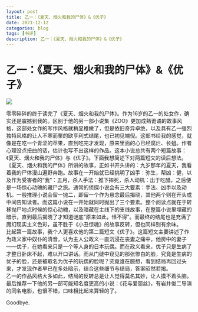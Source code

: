 ```yaml
---
layout: post
title: 乙一：《夏天、烟火和我的尸体》&《优子》
date: 2021-12-12
categories: blog
tags: [书评]
description: 乙一：《夏天、烟火和我的尸体》&《优子》
---
```


# 乙一：《夏天、烟火和我的尸体》&《优子》

![](https://pic1.zhimg.com/80/v2-162bc035adb61a6a7bdbbd1a1d4f7f34_720w.jpg)

零零碎碎的终于读完了《夏天、烟火和我的尸体》。作为16岁的乙一的处女作，确实还是震撼到我的。区别于他的另一部小说集《ZOO》更加成熟诡谲的故事风格，这部处女作的写作风格就稍显稚嫩了，但是依旧奇异卓绝，以及具有乙一强烈独特风格的让人不寒而栗的欧亨利式结尾，也已初见端倪。这部书给我的感觉，就像是在吃一个青涩的苹果，直到吃完才发现，原来里面的心已经腐烂、长蛆。作者心理没点扭曲的话，估计也写不出这样的作品。这本小说总共有两个短篇故事：《夏天、烟火和我的尸体》与《优子》。下面我想简述下对两篇短文的读后想法。  
《夏天、烟火和我的尸体》所讲的故事，正如书开头讲的：九岁那年的夏天，我看着我的尸体漫山遍野奔跑。故事在一开始就已经挑明了凶手：弥生，帮凶：健，以及作为受害者的“我”：五月，杀人手法：推下摔死，杀人动机：出于吃醋。之后便是一场惊心动魄的藏尸之旅。通常的侦探小说会有三大要素：手法、凶手以及动机。一般推理小说会留一抛二，即留一个作为悬念最后揭晓，其他两个则在开头或中间告知读者。而这篇小说在一开始就同时抛出了三个要素。整个阅读点就在于转移抛尸地点时候的惊心动魄，以及暗藏在主线下的支线故事，在整篇小说里埋藏的暗示，直到最后揭晓了才知道谜底“原来如此，怪不得”。而最终的结尾也是充满了魔幻现实主义色彩，虽不胜于《小丑惊魂》的故事反转，但也同样别有余味。  
比起第一篇故事，我个人更喜欢他的第二篇短文《优子》。这篇短文主要讲述了作为政义家中奴仆的清音，认为主人公政义一直沉浸在丧妻之痛中，他房中的妻子——优子，在她看来只是一个等人身的日本玩偶。而在政义看来，优子只是生病了才整日卧床不起，难以开口讲话。而从门缝中窥见的那张惨白的脸，究竟是生病的优子的脸，还是被取名为优子的玩偶的脸呢？究竟谁在臆想，看到结局再回过头来，才发现作者早已在多处暗示，结合这些细节与结局，答案昭然若揭。  
乙一的作品风格大多如此，结局的反转总是让人觉得莫名其妙，让人摸不着头脑。最后推荐一下他的另一部可能知名度更高的小说：《花与爱丽丝》，有岩井俊二导演的同名电影，也很不错，口味相比起来算轻的了。

Goodbye.
